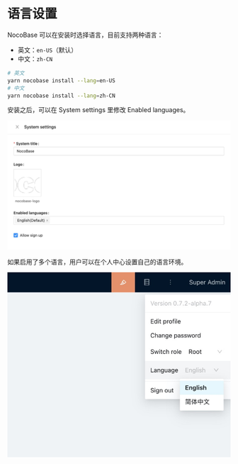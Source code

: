 # 语言设置

NocoBase 可以在安装时选择语言，目前支持两种语言：

- 英文：`en-US`（默认）
- 中文：`zh-CN`

```bash
# 英文
yarn nocobase install --lang=en-US
# 中文
yarn nocobase install --lang=zh-CN
```

安装之后，可以在 System settings 里修改 Enabled languages。

![](../../images/language-settings-1.jpg)

如果启用了多个语言，用户可以在个人中心设置自己的语言环境。

![](../../images/language-settings-2.jpg)
